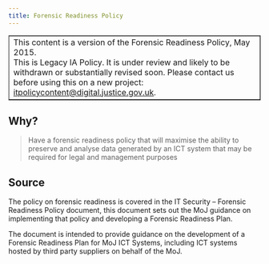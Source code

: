 ```yaml
---
title: Forensic Readiness Policy
---
```


<table border='1'>
<tr>
<td>This content is a version of the Forensic Readiness Policy, May 2015.<br/>
This is Legacy IA Policy. It is under review and likely to be withdrawn or substantially revised soon. Please contact us before using this on a new project: <a href="mailto:itpolicycontent@digital.justice.gov.uk?subject=forensic-readiness-policy">itpolicycontent@digital.justice.gov.uk</a>.</td>
</tr>
</table>

## Why?

> Have a forensic readiness policy that will maximise the ability to preserve and analyse data generated by an ICT system that may be required for legal and management purposes

## Source

The policy on forensic readiness is covered in the IT Security – Forensic Readiness Policy document, this document sets out the MoJ guidance on implementing that policy and developing a Forensic Readiness Plan.

The document is intended to provide guidance on the development of a Forensic Readiness Plan for MoJ ICT Systems, including ICT systems hosted by third party suppliers on behalf of the MoJ.
